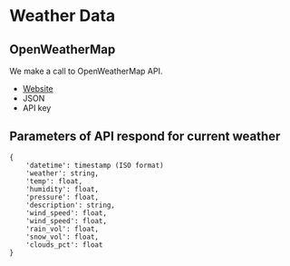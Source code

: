 # Weather Data

## OpenWeatherMap

We make a call to OpenWeatherMap API.

- [Website](http://openweathermap.org/)
- JSON
- API key

## Parameters of API respond for current weather

    {
    	'datetime': timestamp (ISO format)
        'weather': string,
        'temp': float,
        'humidity': float,
        'pressure': float,
        'description': string,
        'wind_speed': float,
        'wind_speed': float,
        'rain_vol': float,
        'snow_vol': float,
        'clouds_pct': float
    }
